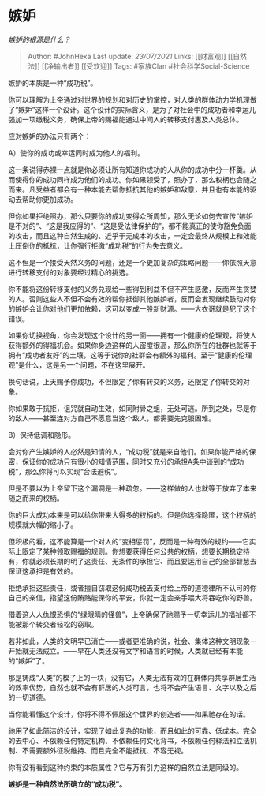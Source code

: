 # 嫉妒
*嫉妒的根源是什么？*

> Author: #JohnHexa
Last update: *23/07/2021* 
Links: [[财富观]] [[自然法]] [[净输出者]] [[受欢迎]]
Tags:  #家族Clan #社会科学Social-Science 



嫉妒的本质是一种“成功税”。

你可以理解为上帝通过对世界的规划和对历史的掌控，对人类的群体动力学机理做了“嫉妒”这样一个设计。这个设计的实际含义，是为了对社会中的成功者和幸运儿强加一项缴税义务，确保上帝的赐福能通过中间人的转移支付惠及人类总体。

  


应对嫉妒的办法只有两个：

A）使你的成功或幸运同时成为他人的福利。

这一条说得赤裸一点就是你必须让所有知道你成功的人从你的成功中分一杯羹。从而使得你的成功同样成为他们的成功。你如果领受了，照办了，那么权柄也会随之而来。凡受益者都会有一种本能去帮你抵抗其他的嫉妒和敌意，并且也有本能的驱动去帮助你更加成功。

但你如果拒绝照办，那么只要你的成功变得众所周知，那么无论如何去宣传“嫉妒是不对的”、“这是我应得的”、“这是受法律保护的”，都不能真正的使你豁免负面的攻击，而且这种自然生成的、近乎于无成本的攻击，一定会最终从规模上和效能上压倒你的抵抗，让你强行拒缴“成功税”的行为失去意义。

这不但是一个接受天然义务的问题，还是一个更加复杂的策略问题——你依照天意进行转移支付的对象要经过精心的挑选。

你不能将这份转移支付的义务兑现给一些得到利益不但不产生感激，反而产生贪婪的人。否则这些人不但不会有效的帮你抵御其他嫉妒者，反而会发现继续鼓动对你的嫉妒会让你对他们更加依赖，这可以变成一股新财源。——大衣哥就是犯了这个错误。

如果你切换视角，你会发现这个设计的另一面——拥有一个健康的伦理观，将使人获得额外的得福机会。如果你身边这样的人密度很高，那么你所在的社群也就等于拥有“成功者友好”的土壤，这等于说你的社群会有额外的福利。至于“健康的伦理观”是什么，这是另一个问题，不在这里展开。

换句话说，上天赐予你成功，不但限定了你有转交的义务，还限定了你转交的对象。

你如果敢于抗拒，诅咒就自动生效，如同附骨之蛆，无处可逃。所到之处，尽是你的敌人——甚至连对方自己不愿意当这个敌人，都需要先克服困难。

  


B）保持低调和隐形。

会对你产生嫉妒的人必然是知情的人，“成功税”就是来自他们。如果你能严格的保密，保证你的成功只有很小的知情范围，同时又充分的承担A条中谈到的“成功税”，那么你将可以实现“合法避税”。

但是不要以为上帝留下这个漏洞是一种疏忽。——这样做的人也就等于放弃了本来随之而来的权柄。

你的巨大成功本来是可以给你带来大得多的权柄的。但是你选择隐匿，这个权柄的规模就大幅的缩小了。

但积极的看，这不能算是一个对人的“变相惩罚”，反而是一种有效的规约——它实际上限定了某种领取赐福的规则。你想要获得任何公共的权柄，想要长期稳定持有，你就必须长期的明了这责任、无条件的承担它、而且要运用自己的全部智慧去保证这承担是有效的。

拒绝承担这些责任，或者擅自窃取这份成功税去支付给上帝的道德律所不认可的你自己的亲信，指望这份贿赂能保你的平安，你就一定会亲手喂大将吞吃你的野兽。

借着这人人仇恨恐惧的“绿眼睛的怪兽”，上帝确保了祂赐予一切幸运儿的福祉都不能被那个转交者轻松的窃取。

若非如此，人类的文明早已消亡——或者更准确的说，社会、集体这种文明现象一开始就无法成立。——早在人类还没有文字和语言的时候，人类就已经有本能的“嫉妒”了。

那是铸成“人类”的模子上的一块，没有它，人类无法有效的在群体内共享群居生活的效率优势，自然也就不会有群居的人类可言，也将不会产生语言、文字以及之后的一切道德。

当你能看懂这个设计，你将不得不佩服这个世界的创造者——如果祂存在的话。

祂用了如此简洁的设计，实现了如此复杂的功能，而且如此的可靠、低成本。完全的去中心、不依赖任何特定机构、不依赖任何文化背书，不依赖任何释法和立法机制、不需要额外征税维持、而且完全不能抵抗、不容无视。

你有没有看到这种约束的本质属性？它与万有引力这样的自然立法是同级的。

**嫉妒是一种自然法所确立的“成功税”。**



